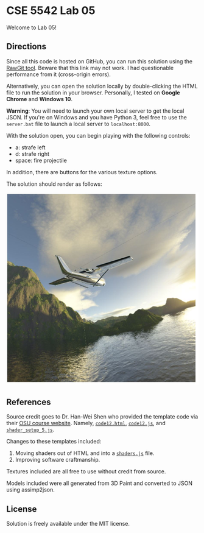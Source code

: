 # CSE 5542 Lab 05

Welcome to Lab 05!

## Directions

Since all this code is hosted on GitHub, you can run this solution
using the [RawGit tool][9]. Beware that this link may not work. I
had questionable performance from it (cross-origin errors).

Alternatively, you can open the solution locally by double-clicking the
HTML file to run the solution in your browser. Personally,
I tested on **Google Chrome** and **Windows 10**.

**Warning**: You will need to launch your own local server to get the local JSON.
If you're on Windows and you have Python 3, feel free to use the `server.bat`
file to launch a local server to `localhost:8000`.

With the solution open, you can begin playing with the following controls:

- a: strafe left
- d: strafe right
- space: fire projectile

In addition, there are buttons for the various texture options.

The solution should render as follows:

![Sample Scene][1]

## References

Source credit goes to Dr. Han-Wei Shen who provided the template code via their
[OSU course website][2]. Namely, [`code12.html`][3], [`code12.js`][4],
and [`shader_setup_5.js`][7].

Changes to these templates included:

1. Moving shaders out of HTML and into a [`shaders.js`][8] file.
2. Improving software craftmanship.

Textures included are all free to use without credit from source.

Models included were all generated from 3D Paint and converted to JSON
using assimp2json.

## License

Solution is freely available under the MIT license.

[1]: cube-map.JPG
[2]: http://www.cse.ohio-state.edu/~shen.94/5542
[3]: http://web.cse.ohio-state.edu/~shen.94/5542/Site/WebGL_files/code12.html
[4]: http://web.cse.ohio-state.edu/~shen.94/5542/Site/WebGL_files/code12.js
[7]: http://web.cse.ohio-state.edu/~shen.94/5542/Site/WebGL_files/shaders_setup_5.js
[8]: https://github.com/jrg94/CSE5542/blob/master/Lab05/shaders.js
[9]: https://cdn.rawgit.com/jrg94/CSE5542/v5.1.0/Lab05/lab05.html
